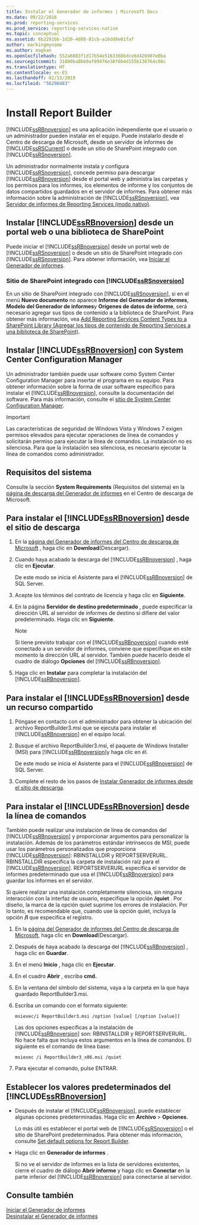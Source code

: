 ```yaml
---
title: Instalar el Generador de informes | Microsoft Docs
ms.date: 09/22/2016
ms.prod: reporting-services
ms.prod_service: reporting-services-native
ms.topic: conceptual
ms.assetid: 6b2291bb-1d20-4d08-81cb-a16dd8e01faf
author: markingmyname
ms.author: maghan
ms.openlocfilehash: 552a6883f1d17b54e5163368bdce6d426907e0ba
ms.sourcegitcommit: 31800ba0bb0af09476e38f6b4d155b136764c06c
ms.translationtype: HT
ms.contentlocale: es-ES
ms.lasthandoff: 02/15/2019
ms.locfileid: "56298483"
---
```

# <a name="install-report-builder"></a>Install Report Builder
  [!INCLUDE[ssRBnoversion](../../includes/ssrbnoversion.md)] es una aplicación independiente que el usuario o un administrador pueden instalar en el equipo. Puede instalarlo desde el Centro de descarga de Microsoft, desde un servidor de informes de [!INCLUDE[ssRSCurrent](../../includes/ssrscurrent-md.md)] o desde un sitio de SharePoint integrado con [!INCLUDE[ssRSnoversion](../../includes/ssrsnoversion-md.md)].  
  
 Un administrador normalmente instala y configura [!INCLUDE[ssRSnoversion](../../includes/ssrsnoversion-md.md)], concede permiso para descargar [!INCLUDE[ssRBnoversion](../../includes/ssrbnoversion.md)] desde el portal web y administra las carpetas y los permisos para los informes, los elementos de informe y los conjuntos de datos compartidos guardados en el servidor de informes. Para obtener más información sobre la administración de [!INCLUDE[ssRSnoversion](../../includes/ssrsnoversion-md.md)], vea [Servidor de informes de Reporting Services &#40;modo nativo&#41;](../../reporting-services/report-server/reporting-services-report-server-native-mode.md).  
  
## <a name="install-includessrbnoversionincludesssrbnoversionmd-from--a--web-portal-or-sharepoint-library"></a>Instalar [!INCLUDE[ssRBnoversion](../../includes/ssrbnoversion.md)] desde un portal web o una biblioteca de SharePoint 
  
 Puede iniciar el [!INCLUDE[ssRBnoversion](../../includes/ssrbnoversion.md)] desde un portal web de [!INCLUDE[ssRSnoversion](../../includes/ssrsnoversion-md.md)] o desde un sitio de SharePoint integrado con [!INCLUDE[ssRSnoversion](../../includes/ssrsnoversion-md.md)]. Para obtener información, vea [Iniciar el Generador de informes](../../reporting-services/report-builder/start-report-builder.md).  
  
### <a name="sharepoint-site-integrated-with-includessrsnoversionincludesssrsnoversion-mdmd"></a>Sitio de SharePoint integrado con [!INCLUDE[ssRSnoversion](../../includes/ssrsnoversion-md.md)]
  
 En un sitio de SharePoint integrado con [!INCLUDE[ssRSnoversion](../../includes/ssrsnoversion-md.md)], si en el menú **Nuevo documento** no aparece **Informe del Generador de informes**, **Modelo del Generador de informes**y **Orígenes de datos de informe**, será necesario agregar sus tipos de contenido a la biblioteca de SharePoint. Para obtener más información, vea [Add Reporting Services Content Types to a SharePoint Library (Agregar los tipos de contenido de Reporting Services a una biblioteca de SharePoint)](../../reporting-services/report-server-sharepoint/add-reporting-services-content-types-to-a-sharepoint-library.md).  
 
## <a name="install-includessrbnoversionincludesssrbnoversionmd-with-system-center-configuration-manager"></a>Instalar [!INCLUDE[ssRBnoversion](../../includes/ssrbnoversion.md)] con System Center Configuration Manager 
  
 Un administrador también puede usar software como System Center Configuration Manager para insertar el programa en su equipo. Para obtener información sobre la forma de usar software específico para instalar el [!INCLUDE[ssRBnoversion](../../includes/ssrbnoversion.md)], consulte la documentación del software. Para más información, consulte el [sitio de System Center Configuration Manager](https://www.microsoft.com/cloud-platform/system-center-configuration-manager).  
  
> [!IMPORTANT]  
>  Las características de seguridad de Windows Vista y Windows 7 exigen permisos elevados para ejecutar operaciones de línea de comandos y solicitarán permiso para ejecutar la línea de comandos. La instalación no es silenciosa. Para que la instalación sea silenciosa, es necesario ejecutar la línea de comandos como administrador.  
  
## <a name="system-requirements"></a>Requisitos del sistema
  
 Consulte la sección **System Requirements** (Requisitos del sistema) en la [página de descarga del Generador de informes](https://go.microsoft.com/fwlink/?LinkID=734968) en el Centro de descarga de Microsoft.
  
##  <a name="download"></a> Para instalar el [!INCLUDE[ssRBnoversion](../../includes/ssrbnoversion.md)] desde el sitio de descarga  
  
1.  En la [página del Generador de informes del Centro de descarga de Microsoft](https://go.microsoft.com/fwlink/?LinkID=734968) , haga clic en **Download**(Descargar).  
  
2.  Cuando haya acabado la descarga del [!INCLUDE[ssRBnoversion](../../includes/ssrbnoversion.md)] , haga clic en  **Ejecutar**.  
  
     De este modo se inicia el Asistente para el [!INCLUDE[ssRBnoversion](../../includes/ssrbnoversion.md)] de SQL Server.  
  
3.  Acepte los términos del contrato de licencia y haga clic en **Siguiente**.  
  
4.  En la página **Servidor de destino predeterminado** , puede especificar la dirección URL al servidor de informes de destino si difiere del valor predeterminado. Haga clic en **Siguiente**.  
  
    > [!NOTE]  
    >  Si tiene previsto trabajar con el [!INCLUDE[ssRBnoversion](../../includes/ssrbnoversion.md)] cuando esté conectado a un servidor de informes, conviene que especifique en este momento la dirección URL al servidor. También puede hacerlo desde el cuadro de diálogo **Opciones** del [!INCLUDE[ssRBnoversion](../../includes/ssrbnoversion.md)].  
  
5.  Haga clic en **Instalar** para completar la instalación del [!INCLUDE[ssRBnoversion](../../includes/ssrbnoversion.md)].  
  
## <a name="to-install-includessrbnoversionincludesssrbnoversionmd-from-a-share"></a>Para instalar el [!INCLUDE[ssRBnoversion](../../includes/ssrbnoversion.md)] desde un recurso compartido  
  
1.  Póngase en contacto con el administrador para obtener la ubicación del archivo ReportBuilder3.msi que se ejecuta para instalar el [!INCLUDE[ssRBnoversion](../../includes/ssrbnoversion.md)] en el equipo local.  
  
2.  Busque el archivo ReportBuilder3.msi, el paquete de Windows Installer (MSI) para [!INCLUDE[ssRBnoversion](../../includes/ssrbnoversion.md)]y haga clic en él.  
  
     De este modo se inicia el Asistente para el [!INCLUDE[ssRBnoversion](../../includes/ssrbnoversion.md)] de SQL Server.  
  
3.  Complete el resto de los pasos de [Instalar Generador de informes desde el sitio de descarga](#download).  
  
## <a name="to-install-includessrbnoversionincludesssrbnoversionmd-from-the-command-line"></a>Para instalar el [!INCLUDE[ssRBnoversion](../../includes/ssrbnoversion.md)] desde la línea de comandos 

 También puede realizar una instalación de línea de comandos del [!INCLUDE[ssRBnoversion](../../includes/ssrbnoversion.md)] y proporcionar argumentos para personalizar la instalación. Además de los parámetros estándar intrínsecos de MSI, puede usar los parámetros personalizados que proporciona [!INCLUDE[ssRBnoversion](../../includes/ssrbnoversion.md)]: RBINSTALLDIR y REPORTSERVERURL. RBINSTALLDIR especifica la carpeta de instalación raíz para el [!INCLUDE[ssRBnoversion](../../includes/ssrbnoversion.md)]. REPORTSERVERURL especifica el servidor de informes predeterminado que usa el [!INCLUDE[ssRBnoversion](../../includes/ssrbnoversion.md)] para guardar los informes en el servidor.  
  
 Si quiere realizar una instalación completamente silenciosa, sin ninguna interacción con la interfaz de usuario, especifique la opción **/quiet** . Por diseño, la marca de la opción quiet suprime los errores de instalación. Por lo tanto, es recomendable que, cuando use la opción quiet, incluya la opción **/l** que especifica el registro.   
  
1.  En la [página del Generador de informes del Centro de descarga de Microsoft](https://go.microsoft.com/fwlink/?LinkID=734968), haga clic en **Download**(Descargar).  
  
2.  Después de haya acabado la descarga del [!INCLUDE[ssRBnoversion](../../includes/ssrbnoversion.md)] , haga clic en  **Guardar**.  
  
3.  En el menú **Inicio** , haga clic en **Ejecutar**.  
  
4.  En el cuadro **Abrir** , escriba **cmd.**  
  
5.  En la ventana del símbolo del sistema, vaya a la carpeta en la que haya guardado ReportBuilder3.msi.  
  
6.  Escriba un comando con el formato siguiente:  
  
     `msiexec/i ReportBuilder3.msi /option [value] [/option [value]]`  
  
     Las dos opciones específicas a la instalación de [!INCLUDE[ssRBnoversion](../../includes/ssrbnoversion.md)] son: RBINSTALLDIR y REPORTSERVERURL. No hace falta que incluya estos argumentos en la línea de comandos. El siguiente es el comando de línea base:  
  
     `msiexec /i ReportBuilder3_x86.msi /quiet`  
  
7.  Para ejecutar el comando, pulse ENTRAR.  
  
## <a name="set-includessrbnoversionincludesssrbnoversionmd-defaults"></a>Establecer los valores predeterminados del [!INCLUDE[ssRBnoversion](../../includes/ssrbnoversion.md)]  
  
-   Después de instalar el [!INCLUDE[ssRBnoversion](../../includes/ssrbnoversion.md)], puede establecer algunas opciones predeterminadas. Haga clic en **Archivo** > **Opciones**.  
  
     Lo más útil es establecer el portal web de [!INCLUDE[ssRSnoversion](../../includes/ssrsnoversion-md.md)] o el sitio de SharePoint predeterminados. Para obtener más información, consulte [Set default options for Report Builder](../../reporting-services/report-builder/set-default-options-for-report-builder.md).  
  
-   Haga clic en **Generador de informes** .  
  
     Si no ve el servidor de informes en la lista de servidores existentes, cierre el cuadro de diálogo **Abrir informe** y haga clic en **Conectar** en la parte inferior del [!INCLUDE[ssRBnoversion](../../includes/ssrbnoversion.md)] para conectarse al servidor.  
  
## <a name="see-also"></a>Consulte también  
 [Iniciar el Generador de informes](../../reporting-services/report-builder/start-report-builder.md)   
 [Desinstalar el Generador de informes](../../reporting-services/install-windows/uninstall-report-builder.md)  
  
  
